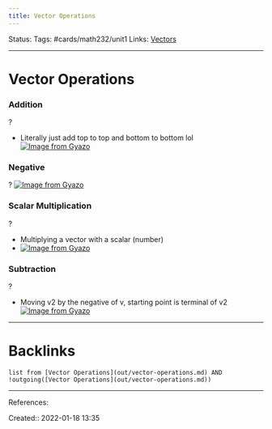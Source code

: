 ```yaml
---
title: Vector Operations
---
```

Status: 
Tags: #cards/math232/unit1 
Links: [Vectors](out/vectors.md)
___
# Vector Operations

### Addition
?
- Literally just add top to top and bottom to bottom lol
[![Image from Gyazo](https://i.gyazo.com/1b8323753a09097ab414501335f36098.png)](https://gyazo.com/1b8323753a09097ab414501335f36098)
<!--SR:!2022-04-18,46,190-->

### Negative
?
[![Image from Gyazo](https://i.gyazo.com/bbed4c7f205602cf79cc3c7ecfd0df8e.png)](https://gyazo.com/bbed4c7f205602cf79cc3c7ecfd0df8e)
<!--SR:!2022-02-12,2,170-->

### Scalar Multiplication
?
- Multiplying a vector with a scalar (number)
- [![Image from Gyazo](https://i.gyazo.com/7aa279357f68f92ffda2a1048510fcc5.png)](https://gyazo.com/7aa279357f68f92ffda2a1048510fcc5)
<!--SR:!2022-04-16,44,190-->

### Subtraction
?
- Moving v2 by the negative of v, starting point is terminal of v2
[![Image from Gyazo](https://i.gyazo.com/7aa94cdd72a6af674c031dc04b838a13.png)](https://gyazo.com/7aa94cdd72a6af674c031dc04b838a13)
___
# Backlinks
```dataview
list from [Vector Operations](out/vector-operations.md) AND !outgoing([Vector Operations](out/vector-operations.md))
```
___
References:
<!--SR:!2022-04-19,47,190-->

Created:: 2022-01-18 13:35
